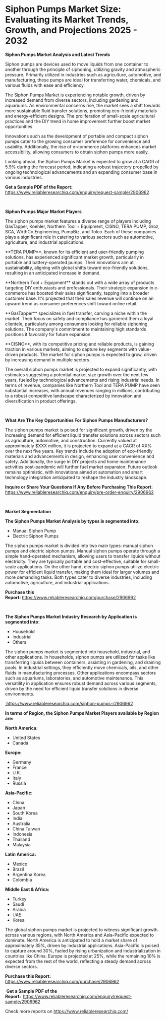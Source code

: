 <p><h1>Siphon Pumps Market Size: Evaluating its Market Trends, Growth, and Projections 2025 - 2032</h1></p><p><strong>Siphon Pumps Market Analysis and Latest Trends</strong></p>
<p><p>Siphon pumps are devices used to move liquids from one container to another through the principle of siphoning, utilizing gravity and atmospheric pressure. Primarily utilized in industries such as agriculture, automotive, and manufacturing, these pumps are ideal for transferring water, chemicals, and various fluids with ease and efficiency.</p><p>The Siphon Pumps Market is experiencing notable growth, driven by increased demand from diverse sectors, including gardening and aquariums. As environmental concerns rise, the market sees a shift towards more sustainable fluid transfer solutions, promoting eco-friendly materials and energy-efficient designs. The proliferation of small-scale agricultural practices and the DIY trend in home improvement further boost market opportunities.</p><p>Innovations such as the development of portable and compact siphon pumps cater to the growing consumer preference for convenience and usability. Additionally, the rise of e-commerce platforms enhances market accessibility, allowing consumers to obtain siphon pumps more easily. </p><p>Looking ahead, the Siphon Pumps Market is expected to grow at a CAGR of 5.9% during the forecast period, indicating a robust trajectory propelled by ongoing technological advancements and an expanding consumer base in various industries.</p></p>
<p><strong>Get a Sample PDF of the Report:&nbsp;</strong> <a href="https://www.reliableresearchiq.com/enquiry/request-sample/2906962?utm_campaign=2926&utm_medium=2&utm_source=Github&utm_content=ia&utm_term=12032025&utm_id=siphon-pumps">https://www.reliableresearchiq.com/enquiry/request-sample/2906962</a></p>
<p>&nbsp;</p>
<p><strong>Siphon Pumps Major Market Players</strong></p>
<p><p>The siphon pumps market features a diverse range of players including GasTapper, Koehler, Northern Tool + Equipment, CISNO, TERA PUMP, Groz, SCA, WirthCo Engineering, PumpBiz, and Tolco. Each of these companies plays a significant role in catering to various sectors such as automotive, agriculture, and industrial applications.</p><p>**TERA PUMP**, known for its efficient and user-friendly pumping solutions, has experienced significant market growth, particularly in portable and battery-operated pumps. Their innovations aim at sustainability, aligning with global shifts toward eco-friendly solutions, resulting in an anticipated increase in demand.</p><p>**Northern Tool + Equipment** stands out with a wide array of products targeting DIY enthusiasts and professionals. Their strategic expansion in e-commerce has boosted their sales significantly, tapping into a broader customer base. It's projected that their sales revenue will continue on an upward trend as consumer preferences shift toward online retail.</p><p>**GasTapper** specializes in fuel transfer, carving a niche within the market. Their focus on safety and compliance has garnered them a loyal clientele, particularly among consumers looking for reliable siphoning solutions. The company's commitment to maintaining high standards positions it favorably for future expansion.</p><p>**CISNO**, with its competitive pricing and reliable products, is gaining traction in various markets, aiming to capture key segments with value-driven products. The market for siphon pumps is expected to grow, driven by increasing demand in multiple sectors.</p><p>The overall siphon pumps market is projected to expand significantly, with estimates suggesting a potential market size growth over the next few years, fueled by technological advancements and rising industrial needs. In terms of revenue, companies like Northern Tool and TERA PUMP have seen substantial increases, with annual revenues ranging in millions, contributing to a robust competitive landscape characterized by innovation and diversification in product offerings.</p></p>
<p>&nbsp;</p>
<p><strong>What Are The Key Opportunities For Siphon Pumps Manufacturers?</strong></p>
<p><p>The siphon pumps market is poised for significant growth, driven by the increasing demand for efficient liquid transfer solutions across sectors such as agriculture, automotive, and construction. Currently valued at approximately $XXX million, it is projected to expand at a CAGR of XX% over the next five years. Key trends include the adoption of eco-friendly materials and advancements in design, enhancing user convenience and safety. Additionally, the surge in DIY projects and home maintenance activities post-pandemic will further fuel market expansion. Future outlook remains optimistic, with innovations aimed at automation and smart technology integration anticipated to reshape the industry landscape.</p></p>
<p><strong>Inquire or Share Your Questions If Any Before Purchasing This Report:</strong> <a href="https://www.reliableresearchiq.com/enquiry/pre-order-enquiry/2906962?utm_campaign=2926&utm_medium=2&utm_source=Github&utm_content=ia&utm_term=12032025&utm_id=siphon-pumps">https://www.reliableresearchiq.com/enquiry/pre-order-enquiry/2906962</a></p>
<p>&nbsp;</p>
<p><strong>Market Segmentation</strong></p>
<p><strong>The Siphon Pumps Market Analysis by types is segmented into:</strong></p>
<p><ul><li>Manual Siphon Pump</li><li>Electric Siphon Pumps</li></ul></p>
<p><p>The siphon pumps market is divided into two main types: manual siphon pumps and electric siphon pumps. Manual siphon pumps operate through a simple hand-operated mechanism, allowing users to transfer liquids without electricity. They are typically portable and cost-effective, suitable for small-scale applications. On the other hand, electric siphon pumps utilize electric power for efficient liquid transfer, making them ideal for larger volumes and more demanding tasks. Both types cater to diverse industries, including automotive, agriculture, and industrial applications.</p></p>
<p><strong>Purchase this Report:&nbsp;</strong><a href="https://www.reliableresearchiq.com/purchase/2906962?utm_campaign=2926&utm_medium=2&utm_source=Github&utm_content=ia&utm_term=12032025&utm_id=siphon-pumps">https://www.reliableresearchiq.com/purchase/2906962</a></p>
<p>&nbsp;</p>
<p><strong>The Siphon Pumps Market Industry Research by Application is segmented into:</strong></p>
<p><ul><li>Household</li><li>Industrial</li><li>Others</li></ul></p>
<p><p>The siphon pumps market is segmented into household, industrial, and other applications. In households, siphon pumps are utilized for tasks like transferring liquids between containers, assisting in gardening, and draining pools. In industrial settings, they efficiently move chemicals, oils, and other fluids in manufacturing processes. Other applications encompass sectors such as aquariums, laboratories, and automotive maintenance. This versatility in application ensures robust demand across various segments, driven by the need for efficient liquid transfer solutions in diverse environments.</p></p>
<p><a href="https://www.reliableresearchiq.com/siphon-pumps-r2906962?utm_campaign=2926&utm_medium=2&utm_source=Github&utm_content=ia&utm_term=12032025&utm_id=siphon-pumps">&nbsp;https://www.reliableresearchiq.com/siphon-pumps-r2906962</a></p>
<p><strong>In terms of Region, the Siphon Pumps Market Players available by Region are:</strong></p>
<p>
    <p> <strong> North America: </strong>
        <ul>
            <li>United States</li>
            <li>Canada</li>
        </ul>
        </p> 
    <p> <strong> Europe: </strong>
        <ul>
            <li>Germany</li>
            <li>France</li>
            <li>U.K.</li>
            <li>Italy</li>
            <li>Russia</li>
        </ul>
        </p> 
    <p> <strong> Asia-Pacific: </strong>
        <ul>
            <li>China</li>
            <li>Japan</li>
            <li>South Korea</li>
            <li>India</li>
            <li>Australia</li>
            <li>China Taiwan</li>
            <li>Indonesia</li>
            <li>Thailand</li>
            <li>Malaysia</li>
        </ul>
        </p> 
    <p> <strong> Latin America: </strong>
        <ul>
            <li>Mexico</li>
            <li>Brazil</li>
            <li>Argentina Korea</li>
            <li>Colombia</li>
        </ul>
        </p> 
    <p> <strong> Middle East & Africa: </strong>
        <ul>
            <li>Turkey</li>
            <li>Saudi</li>
            <li>Arabia</li>
            <li>UAE</li>
            <li>Korea</li>
        </ul>
    </p>
    </p>
<p><p>The global siphon pumps market is projected to witness significant growth across various regions, with North America and Asia-Pacific expected to dominate. North America is anticipated to hold a market share of approximately 35%, driven by industrial applications. Asia-Pacific is poised to capture around 30%, fueled by rising urbanization and industrialization in countries like China. Europe is projected at 25%, while the remaining 10% is expected from the rest of the world, reflecting a steady demand across diverse sectors.</p></p>
<p><strong>Purchase this Report: </strong><a href="https://www.reliableresearchiq.com/purchase/2906962?utm_campaign=2926&utm_medium=2&utm_source=Github&utm_content=ia&utm_term=12032025&utm_id=siphon-pumps">https://www.reliableresearchiq.com/purchase/2906962</a></p>
<p>&nbsp;<strong>Get a Sample PDF of the Report:&nbsp;&nbsp;</strong><a href="https://www.reliableresearchiq.com/enquiry/request-sample/2906962?utm_campaign=2926&utm_medium=2&utm_source=Github&utm_content=ia&utm_term=12032025&utm_id=siphon-pumps">https://www.reliableresearchiq.com/enquiry/request-sample/2906962</a></p>
<p><strong></strong></p>
<p>Check more reports on <a href="https://www.reliableresearchiq.com/?utm_campaign=2926&utm_medium=2&utm_source=Github&utm_content=ia&utm_term=12032025&utm_id=siphon-pumps">https://www.reliableresearchiq.com/</a></p>